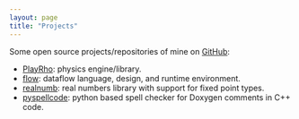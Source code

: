 ```yaml
---
layout: page
title: "Projects"
---
```


Some open source projects/repositories of mine on [GitHub](https://github.com/louis-langholtz?tab=repositories):

- [PlayRho](PlayRho/): physics engine/library.
- [flow](https://github.com/louis-langholtz/flow): dataflow language, design, and runtime environment.
- [realnumb](https://github.com/louis-langholtz/realnumb): real numbers library with support for fixed point types.
- [pyspellcode](https://github.com/louis-langholtz/pyspellcode): python based spell checker for Doxygen comments in C++ code.


